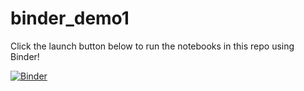 # binder_demo1

Click the launch button below to run the notebooks in this repo using Binder!

[![Binder](https://mybinder.org/badge_logo.svg)](https://mybinder.org/v2/gh/gparadis/binder_demo1/HEAD)
